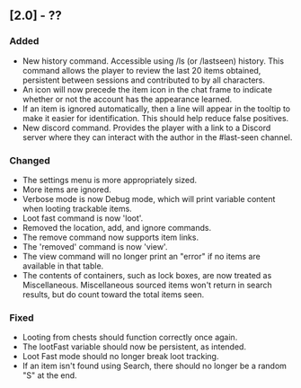 ## [2.0] - ??
### Added
- New history command. Accessible using /ls (or /lastseen) history. This command allows the player to review the last 20 items obtained, persistent between sessions and contributed to by all characters.
- An icon will now precede the item icon in the chat frame to indicate whether or not the account has the appearance learned.
- If an item is ignored automatically, then a line will appear in the tooltip to make it easier for identification. This should help reduce false positives.
- New discord command. Provides the player with a link to a Discord server where they can interact with the author in the #last-seen channel.

### Changed
- The settings menu is more appropriately sized.
- More items are ignored.
- Verbose mode is now Debug mode, which will print variable content when looting trackable items.
- Loot fast command is now 'loot'.
- Removed the location, add, and ignore commands.
- The remove command now supports item links.
- The 'removed' command is now 'view'.
- The view command will no longer print an "error" if no items are available in that table.
- The contents of containers, such as lock boxes, are now treated as Miscellaneous. Miscellaneous sourced items won't return in search results, but do count toward the total items seen.

### Fixed
- Looting from chests should function correctly once again.
- The lootFast variable should now be persistent, as intended.
- Loot Fast mode should no longer break loot tracking.
- If an item isn't found using Search, there should no longer be a random "S" at the end.